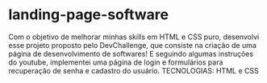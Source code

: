 # landing-page-software
Com o objetivo de melhorar minhas skills em HTML e CSS puro, desenvolvi esse projeto proposto pelo DevChallenge, que consiste na criação de uma página de desenvolvimento de softwares! E seguindo algumas instruções do youtube, implementei uma página de login e formulários para recuperação de senha e cadastro do usuário. TECNOLOGIAS: HTML e CSS
